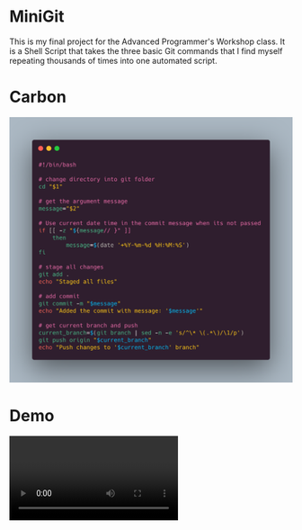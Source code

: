 # MiniGit
This is my final project for the Advanced Programmer's Workshop class. It is a Shell Script that takes the three basic Git commands that I find myself repeating thousands of times into one automated script.

# Carbon
![The Code](https://github.com/ozanm/MiniGit/blob/main/carbon.png)
# Demo
![The Demo](https://github.com/ozanm/MiniGit/blob/main/MiniGitDemo.mp4)
